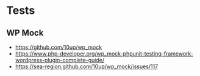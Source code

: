 # Tests

## WP Mock

- https://github.com/10up/wp_mock
- https://www.php-developer.org/wp_mock-phpunit-testing-framework-wordpress-plugin-complete-guide/
- https://sea-region.github.com/10up/wp_mock/issues/117
